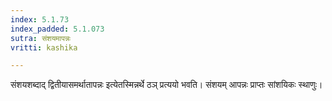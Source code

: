 ```yaml
---
index: 5.1.73
index_padded: 5.1.073
sutra: संशयमापन्नः
vritti: kashika

---
```

संशयशब्दाद् द्वितीयासमर्थातापन्नः इत्येतस्मिन्नर्थे ठञ् प्रत्ययो भवति। संशयम् आपन्नः प्राप्तः सांशयिकः स्थाणुः।